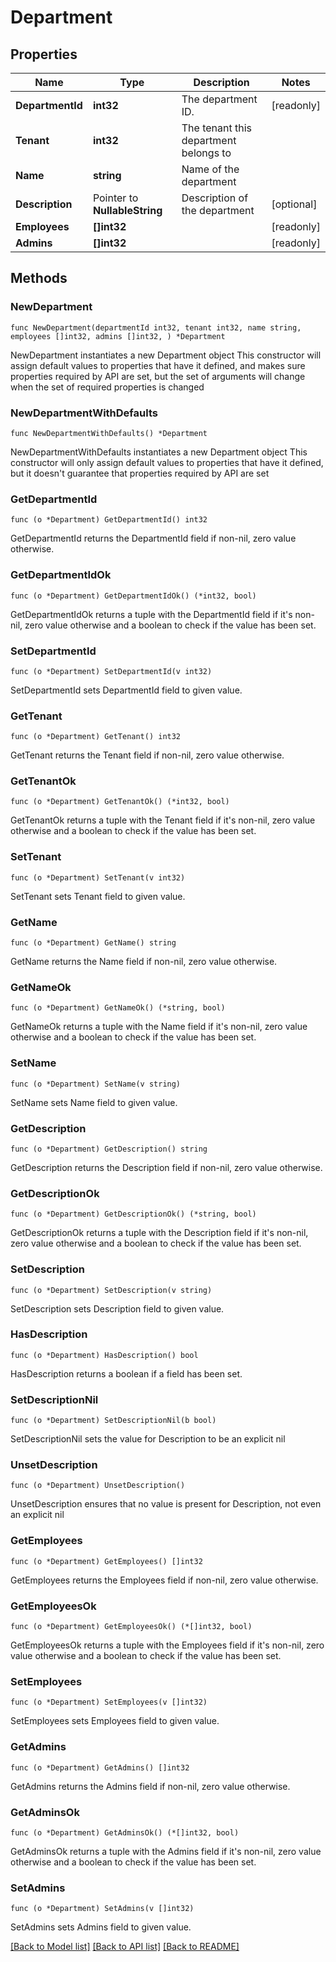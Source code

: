 # Department

## Properties

Name | Type | Description | Notes
------------ | ------------- | ------------- | -------------
**DepartmentId** | **int32** | The department ID. | [readonly] 
**Tenant** | **int32** | The tenant this department belongs to | 
**Name** | **string** | Name of the department | 
**Description** | Pointer to **NullableString** | Description of the department | [optional] 
**Employees** | **[]int32** |  | [readonly] 
**Admins** | **[]int32** |  | [readonly] 

## Methods

### NewDepartment

`func NewDepartment(departmentId int32, tenant int32, name string, employees []int32, admins []int32, ) *Department`

NewDepartment instantiates a new Department object
This constructor will assign default values to properties that have it defined,
and makes sure properties required by API are set, but the set of arguments
will change when the set of required properties is changed

### NewDepartmentWithDefaults

`func NewDepartmentWithDefaults() *Department`

NewDepartmentWithDefaults instantiates a new Department object
This constructor will only assign default values to properties that have it defined,
but it doesn't guarantee that properties required by API are set

### GetDepartmentId

`func (o *Department) GetDepartmentId() int32`

GetDepartmentId returns the DepartmentId field if non-nil, zero value otherwise.

### GetDepartmentIdOk

`func (o *Department) GetDepartmentIdOk() (*int32, bool)`

GetDepartmentIdOk returns a tuple with the DepartmentId field if it's non-nil, zero value otherwise
and a boolean to check if the value has been set.

### SetDepartmentId

`func (o *Department) SetDepartmentId(v int32)`

SetDepartmentId sets DepartmentId field to given value.


### GetTenant

`func (o *Department) GetTenant() int32`

GetTenant returns the Tenant field if non-nil, zero value otherwise.

### GetTenantOk

`func (o *Department) GetTenantOk() (*int32, bool)`

GetTenantOk returns a tuple with the Tenant field if it's non-nil, zero value otherwise
and a boolean to check if the value has been set.

### SetTenant

`func (o *Department) SetTenant(v int32)`

SetTenant sets Tenant field to given value.


### GetName

`func (o *Department) GetName() string`

GetName returns the Name field if non-nil, zero value otherwise.

### GetNameOk

`func (o *Department) GetNameOk() (*string, bool)`

GetNameOk returns a tuple with the Name field if it's non-nil, zero value otherwise
and a boolean to check if the value has been set.

### SetName

`func (o *Department) SetName(v string)`

SetName sets Name field to given value.


### GetDescription

`func (o *Department) GetDescription() string`

GetDescription returns the Description field if non-nil, zero value otherwise.

### GetDescriptionOk

`func (o *Department) GetDescriptionOk() (*string, bool)`

GetDescriptionOk returns a tuple with the Description field if it's non-nil, zero value otherwise
and a boolean to check if the value has been set.

### SetDescription

`func (o *Department) SetDescription(v string)`

SetDescription sets Description field to given value.

### HasDescription

`func (o *Department) HasDescription() bool`

HasDescription returns a boolean if a field has been set.

### SetDescriptionNil

`func (o *Department) SetDescriptionNil(b bool)`

 SetDescriptionNil sets the value for Description to be an explicit nil

### UnsetDescription
`func (o *Department) UnsetDescription()`

UnsetDescription ensures that no value is present for Description, not even an explicit nil
### GetEmployees

`func (o *Department) GetEmployees() []int32`

GetEmployees returns the Employees field if non-nil, zero value otherwise.

### GetEmployeesOk

`func (o *Department) GetEmployeesOk() (*[]int32, bool)`

GetEmployeesOk returns a tuple with the Employees field if it's non-nil, zero value otherwise
and a boolean to check if the value has been set.

### SetEmployees

`func (o *Department) SetEmployees(v []int32)`

SetEmployees sets Employees field to given value.


### GetAdmins

`func (o *Department) GetAdmins() []int32`

GetAdmins returns the Admins field if non-nil, zero value otherwise.

### GetAdminsOk

`func (o *Department) GetAdminsOk() (*[]int32, bool)`

GetAdminsOk returns a tuple with the Admins field if it's non-nil, zero value otherwise
and a boolean to check if the value has been set.

### SetAdmins

`func (o *Department) SetAdmins(v []int32)`

SetAdmins sets Admins field to given value.



[[Back to Model list]](../README.md#documentation-for-models) [[Back to API list]](../README.md#documentation-for-api-endpoints) [[Back to README]](../README.md)


